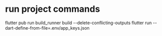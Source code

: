 # run project commands

flutter pub run build_runner build --delete-conflicting-outputs
flutter run --dart-define-from-file=.env/app_keys.json
